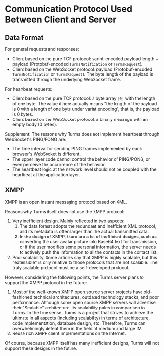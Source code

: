 # Communication Protocol Used Between Client and Server

## Data Format

For general requests and responses:

* Client based on the pure TCP protocol: varint-encoded payload length + payload (Protobuf-encoded `TurmsNotification` or `TurmsRequest`).
* Client based on the WebSocket protocol: payload (Protobuf-encoded `TurmsNotification` or `TurmsRequest`). The byte length of the payload is transmitted through the underlying WebSocket frame.

For heartbeat requests:

* Client based on the pure TCP protocol: a byte array `[0]` with the length of one byte. The value `0` here actually means "the length of the payload is 0 with a length of one byte under varint encoding", that is, the payload is 0 bytes.
* Client based on the WebSocket protocol: a binary message with an empty body (0 bytes).

Supplement: The reasons why Turms does not implement heartbeat through WebSocket's PING/PONG are:

* The time interval for sending PING frames implemented by each browser's WebSocket is different.
* The upper layer code cannot control the behavior of PING/PONG, or even perceive the occurrence of the behavior.
* The heartbeat logic at the network level should not be coupled with the heartbeat at the application layer.

## XMPP

XMPP is an open instant messaging protocol based on XML.

Reasons why Turms itself does not use the XMPP protocol:

1. Very inefficient design. Mainly reflected in two aspects:
   1. The data format adopts the redundant and inefficient XML protocol, and its metadata is often larger than the actual transmitted data.
   2. In the design of XMPP, there are a lot of inefficient designs, such as converting the user avatar picture into Base64 text for transmission, or if the user modifies some personal information, the server needs to actively push the information to all the contacts in the contact list.
2. Poor scalability. Some articles say that XMPP is highly scalable, but this "extensible" is only relative to those protocols that are not scalable. The truly scalable protocol must be a self-developed protocol.

However, considering the following points, the Turms server plans to support the XMPP protocol in the future:

1. Most of the well-known XMPP open source server projects have old-fashioned technical architectures, outdated technology stacks, and poor performance. Although some open source XMPP servers will advertise their "Scalable" architecture, its scalability pales in comparison to Turms. In the true sense, Turms is a project that strives to achieve the ultimate in all aspects (including scalability) in terms of architecture, code implementation, database design, etc. Therefore, Turms can overwhelmingly defeat them in the field of medium and large IM.
2. Reuse rich XMPP client implementations on the Internet.

Of course, because XMPP itself has many inefficient designs, Turms will not support these designs in the future.